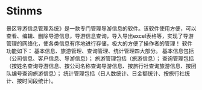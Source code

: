 # Stinms
 景区导游信息管理系统》是一款专门管理导游信息的软件。该软件使用方便，可以查看、编辑、删除导游信息，导游信息查询，导入导出excel表格等，实现了导游管理的网络化，使各类信息有序地进行存储，极大的方便了操作者的管理！ 软件功能如下：  基本信息、旅游管理、查询管理、统计管理四大部分。  基本信息包括（公司信息、客户信息、导游信息）； 旅游管理包括（旅游信息）； 查询管理包括（按姓名查询导游信息、按公司名称查询导游信息、按旅行社查询旅游信息、按团队编号查询旅游信息）； 统计管理包括（日人数统计、日金额统计、按旅行社统计、按时间段统计）。
